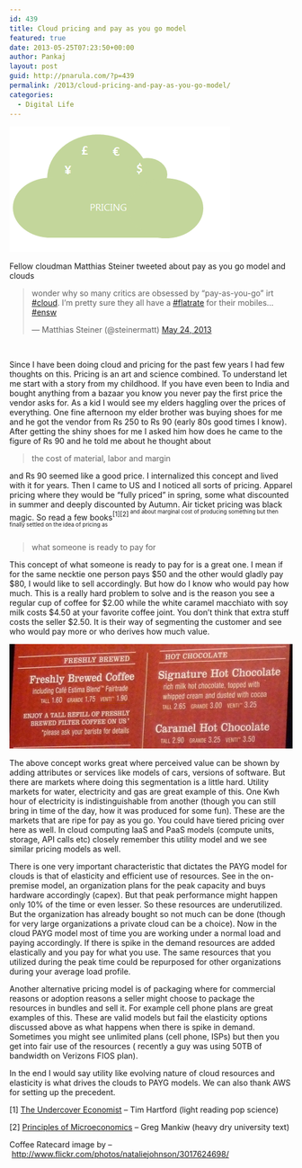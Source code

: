 ```yaml
---
id: 439
title: Cloud pricing and pay as you go model
featured: true
date: 2013-05-25T07:23:50+00:00
author: Pankaj
layout: post
guid: http://pnarula.com/?p=439
permalink: /2013/cloud-pricing-and-pay-as-you-go-model/
categories:
  - Digital Life
---
```

<img class="size-full wp-image-441 aligncenter" alt="cloud-pricing" src="/images/cloud-pricing.png" width="393" height="223" />

Fellow cloudman Matthias Steiner tweeted about pay as you go model and clouds

<blockquote class="twitter-tweet">
  <p>
    wonder why so many critics are obsessed by &#8220;pay-as-you-go&#8221; irt <a href="https://twitter.com/search/%23cloud" onclick="_gaq.push(['_trackEvent', 'outbound-article', 'https://twitter.com/search/%23cloud', '#cloud']);" >#cloud</a>. I&#8217;m pretty sure they all have a <a href="https://twitter.com/search/%23flatrate" onclick="_gaq.push(['_trackEvent', 'outbound-article', 'https://twitter.com/search/%23flatrate', '#flatrate']);" >#flatrate</a> for their mobiles… <a href="https://twitter.com/search/%23ensw" onclick="_gaq.push(['_trackEvent', 'outbound-article', 'https://twitter.com/search/%23ensw', '#ensw']);" >#ensw</a>
  </p>
  
  <p>
    — Matthias Steiner (@steinermatt) <a href="https://twitter.com/steinermatt/status/337853059008970752" onclick="_gaq.push(['_trackEvent', 'outbound-article', 'https://twitter.com/steinermatt/status/337853059008970752', 'May 24, 2013']);" >May 24, 2013</a>
  </p>
</blockquote>

&nbsp;

Since I have been doing cloud and pricing for the past few years I had few thoughts on this. Pricing is an art and science combined. To understand let me start with a story from my childhood. If you have even been to India and bought anything from a bazaar you know you never pay the first price the vendor asks for. As a kid I would see my elders haggling over the prices of everything. One fine afternoon my elder brother was buying shoes for me and he got the vendor from Rs 250 to Rs 90 (early 80s good times I know). After getting the shiny shoes for me I asked him how does he came to the figure of Rs 90 and he told me about he thought about

> the cost of material, labor and margin

and Rs 90 seemed like a good price. I internalized this concept and lived with it for years. Then I came to US and I noticed all sorts of pricing. Apparel pricing where they would be &#8220;fully priced&#8221; in spring, some what discounted in summer and deeply discounted by Autumn. Air ticket pricing was black magic. So read a few books<sup>[1][2]<sup> and about marginal cost of producing something but then finally settled on the idea of pricing as</sup></sup>

> what someone is ready to pay for

This concept of what someone is ready to pay for is a great one. I mean if for the same necktie one person pays $50 and the other would gladly pay $80, I would like to sell accordingly. But how do I know who would pay how much. This is a really hard problem to solve and is the reason you see a regular cup of coffee for $2.00 while the white caramel macchiato with soy milk costs $4.50 at your favorite coffee joint. You don&#8217;t think that extra stuff costs the seller $2.50. It is their way of segmenting the customer and see who would pay more or who derives how much value.

<a href="http://pnarula.com/assets/coffee_pricing.png" onclick="_gaq.push(['_trackEvent', 'outbound-article', 'http://pnarula.com/assets/coffee_pricing.png', '']);" ><img class="aligncenter size-full wp-image-440" alt="coffee_pricing" src="/images/coffee_pricing.png" width="565" height="186" /></a>

The above concept works great where perceived value can be shown by adding attributes or services like models of cars, versions of software. But there are markets where doing this segmentation is a little hard. Utility markets for water, electricity and gas are great example of this. One Kwh hour of electricity is indistinguishable from another (though you can still bring in time of the day, how it was produced for some fun). These are the markets that are ripe for pay as you go. You could have tiered pricing over here as well. In cloud computing IaaS and PaaS models (compute units, storage, API calls etc) closely remember this utility model and we see similar pricing models as well.

There is one very important characteristic that dictates the PAYG model for clouds is that of elasticity and efficient use of resources. See in the on-premise model, an organization plans for the peak capacity and buys hardware accordingly (capex). But that peak performance might happen only 10% of the time or even lesser. So these resources are underutilized. But the organization has already bought so not much can be done (though for very large organizations a private cloud can be a choice). Now in the cloud PAYG model most of time you are working under a normal load and paying accordingly. If there is spike in the demand resources are added elastically and you pay for what you use. The same resources that you utilized during the peak time could be repurposed for other organizations during your average load profile.

Another alternative pricing model is of packaging where for commercial reasons or adoption reasons a seller might choose to package the resources in bundles and sell it. For example cell phone plans are great examples of this. These are valid models but fail the elasticity options discussed above as what happens when there is spike in demand. Sometimes you might see unlimited plans (cell phone, ISPs) but then you get into fair use of the resources ( recently a guy was using 50TB of bandwidth on Verizons FIOS plan).

In the end I would say utility like evolving nature of cloud resources and elasticity is what drives the clouds to PAYG models. We can also thank AWS for setting up the precedent.

[1] <a href="http://www.amazon.com/Undercover-Economist-Tim-Harford" onclick="_gaq.push(['_trackEvent', 'outbound-article', 'http://www.amazon.com/Undercover-Economist-Tim-Harford', 'The Undercover Economist']);"  target="_blank">The Undercover Economist</a> &#8211; Tim Hartford (light reading pop science)
  
[2] <a href="http://www.amazon.com/Principles-Microeconomics-5th-Gregory-Mankiw/dp/0324589980" onclick="_gaq.push(['_trackEvent', 'outbound-article', 'http://www.amazon.com/Principles-Microeconomics-5th-Gregory-Mankiw/dp/0324589980', 'Principles of Microeconomics']);"  target="_blank">Principles of Microeconomics</a> &#8211; Greg Mankiw (heavy dry university text)

Coffee Ratecard image by &#8211; <a href="http://www.flickr.com/photos/nataliejohnson/3017624698/" onclick="_gaq.push(['_trackEvent', 'outbound-article', 'http://www.flickr.com/photos/nataliejohnson/3017624698/', 'http://www.flickr.com/photos/nataliejohnson/3017624698/']);" >http://www.flickr.com/photos/nataliejohnson/3017624698/</a>